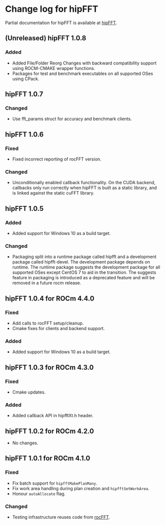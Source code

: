 # Change log for hipFFT

Partial documentation for hipFFT is available at [hipFFT].

## (Unreleased) hipFFT 1.0.8

### Added
- Added File/Folder Reorg Changes with backward compatibility support using ROCM-CMAKE wrapper functions.
- Packages for test and benchmark executables on all supported OSes using CPack.

## hipFFT 1.0.7

### Changed

- Use fft_params struct for accuracy and benchmark clients.

## hipFFT 1.0.6

### Fixed

- Fixed incorrect reporting of rocFFT version.

### Changed

- Unconditionally enabled callback functionality.  On the CUDA backend, callbacks only run
  correctly when hipFFT is built as a static library, and is linked against the static cuFFT
  library.

## hipFFT 1.0.5

### Added

- Added support for Windows 10 as a build target.

### Changed

- Packaging split into a runtime package called hipfft and a development package called hipfft-devel.
  The development package depends on runtime. The runtime package suggests the development package
  for all supported OSes except CentOS 7 to aid in the transition. The suggests feature in packaging
  is introduced as a deprecated feature and will be removed in a future rocm release.

## hipFFT 1.0.4 for ROCm 4.4.0

### Fixed

- Add calls to rocFFT setup/cleanup.
- Cmake fixes for clients and backend support.

### Added

- Added support for Windows 10 as a build target.

## hipFFT 1.0.3 for ROCm 4.3.0

### Fixed

- Cmake updates.

### Added

- Added callback API in hipfftXt.h header.

## hipFFT 1.0.2 for ROCm 4.2.0

- No changes.

## hipFFT 1.0.1 for ROCm 4.1.0

### Fixed

- Fix batch support for `hipfftMakePlanMany`.
- Fix work area handling during plan creation and `hipfftSetWorkArea`.
- Honour `autoAllocate` flag.

### Changed

- Testing infrastructure reuses code from [rocFFT].

[rocFFT]: https://github.com/ROCmSoftwarePlatform/rocFFT
[hipFFT]: https://github.com/ROCmSoftwarePlatform/hipFFT
[hipfft.readthedocs.io]: https://rocfft.readthedocs.io/en/latest/

